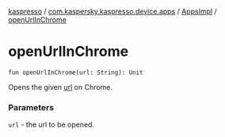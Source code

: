 [kaspresso](../../index.md) / [com.kaspersky.kaspresso.device.apps](../index.md) / [AppsImpl](index.md) / [openUrlInChrome](./open-url-in-chrome.md)

# openUrlInChrome

`fun openUrlInChrome(url: String): Unit`

Opens the given [url](open-url-in-chrome.md#com.kaspersky.kaspresso.device.apps.AppsImpl$openUrlInChrome(kotlin.String)/url) on Chrome.

### Parameters

`url` - the url to be opened.